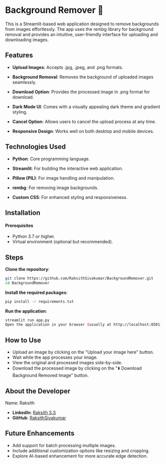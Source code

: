 # Background Remover 🌌

This is a Streamlit-based web application designed to remove backgrounds from images effortlessly. The app uses the rembg library for background removal and provides an intuitive, user-friendly interface for uploading and downloading images.

## Features
* **Upload Images**: Accepts .jpg, .jpeg, and .png formats.

* **Background Removal**: Removes the background of uploaded images seamlessly.

* **Download Option**: Provides the processed image in .png format for download.

* **Dark Mode UI**: Comes with a visually appealing dark theme and gradient styling.

* **Cancel Option**: Allows users to cancel the upload process at any time.

* **Responsive Design**: Works well on both desktop and mobile devices.

## Technologies Used
* **Python**: Core programming language.

* **Streamlit**: For building the interactive web application.

* **Pillow (PIL)**: For image handling and manipulation.

* **rembg**: For removing image backgrounds.

* **Custom CSS**: For enhanced styling and responsiveness.

## Installation

#### Prerequisites
- Python 3.7 or higher.
- Virtual environment (optional but recommended).

## Steps
**Clone the repository**:

```bash
git clone https://github.com/RaksithSivakumar/BackgroundRemover.git
cd BackgroundRemover
```
**Install the required packages**:

```bash
pip install -r requirements.txt
```
**Run the application**:

```bash
streamlit run app.py
Open the application in your browser (usually at http://localhost:8501).
```

## How to Use
- Upload an image by clicking on the "Upload your image here" button.
- Wait while the app processes your image.
- View the original and processed images side-by-side.
- Download the processed image by clicking on the "⬇️ Download Background Removed Image" button.

## About the Developer
Name: Raksith
- **LinkedIn**: [Raksith S.S](https://www.linkedin.com/in/raksith-s-s-2aa49928b/)
- **GitHub**: [RaksithSivakumar](https://github.com/RaksithSivakumar)


## Future Enhancements
- Add support for batch processing multiple images.
- Include additional customization options like resizing and cropping.
- Explore AI-based enhancement for more accurate edge detection.
